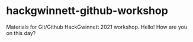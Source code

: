 # hackgwinnett-github-workshop
Materials for Git/Github HackGwinnett 2021 workshop.
Hello! How are you on this day?
